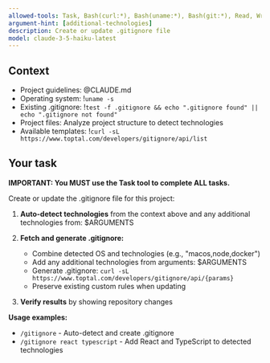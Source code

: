 ```yaml
---
allowed-tools: Task, Bash(curl:*), Bash(uname:*), Bash(git:*), Read, Write, Edit, Glob
argument-hint: [additional-technologies]
description: Create or update .gitignore file
model: claude-3-5-haiku-latest
---
```


## Context

- Project guidelines: @CLAUDE.md
- Operating system: !`uname -s`
- Existing .gitignore: !`test -f .gitignore && echo ".gitignore found" || echo ".gitignore not found"`
- Project files: Analyze project structure to detect technologies
- Available templates: !`curl -sL https://www.toptal.com/developers/gitignore/api/list`

## Your task

**IMPORTANT: You MUST use the Task tool to complete ALL tasks.**

Create or update the .gitignore file for this project:

1. **Auto-detect technologies** from the context above and any additional technologies from: $ARGUMENTS

2. **Fetch and generate .gitignore:**
   - Combine detected OS and technologies (e.g., "macos,node,docker")
   - Add any additional technologies from arguments: $ARGUMENTS
   - Generate .gitignore: `curl -sL https://www.toptal.com/developers/gitignore/api/{params}`
   - Preserve existing custom rules when updating

3. **Verify results** by showing repository changes

**Usage examples:**
- `/gitignore` - Auto-detect and create .gitignore
- `/gitignore react typescript` - Add React and TypeScript to detected technologies
